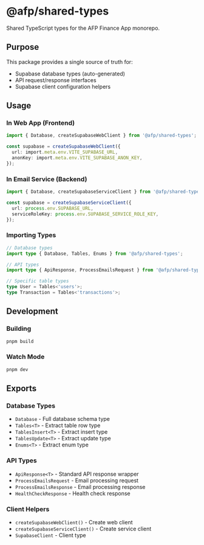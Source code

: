 # @afp/shared-types

Shared TypeScript types for the AFP Finance App monorepo.

## Purpose

This package provides a single source of truth for:

- Supabase database types (auto-generated)
- API request/response interfaces
- Supabase client configuration helpers

## Usage

### In Web App (Frontend)

```typescript
import { Database, createSupabaseWebClient } from '@afp/shared-types';

const supabase = createSupabaseWebClient({
  url: import.meta.env.VITE_SUPABASE_URL,
  anonKey: import.meta.env.VITE_SUPABASE_ANON_KEY,
});
```

### In Email Service (Backend)

```typescript
import { Database, createSupabaseServiceClient } from '@afp/shared-types';

const supabase = createSupabaseServiceClient({
  url: process.env.SUPABASE_URL,
  serviceRoleKey: process.env.SUPABASE_SERVICE_ROLE_KEY,
});
```

### Importing Types

```typescript
// Database types
import type { Database, Tables, Enums } from '@afp/shared-types';

// API types
import type { ApiResponse, ProcessEmailsRequest } from '@afp/shared-types';

// Specific table types
type User = Tables<'users'>;
type Transaction = Tables<'transactions'>;
```

## Development

### Building

```bash
pnpm build
```

### Watch Mode

```bash
pnpm dev
```

## Exports

### Database Types

- `Database` - Full database schema type
- `Tables<T>` - Extract table row type
- `TablesInsert<T>` - Extract insert type
- `TablesUpdate<T>` - Extract update type
- `Enums<T>` - Extract enum type

### API Types

- `ApiResponse<T>` - Standard API response wrapper
- `ProcessEmailsRequest` - Email processing request
- `ProcessEmailsResponse` - Email processing response
- `HealthCheckResponse` - Health check response

### Client Helpers

- `createSupabaseWebClient()` - Create web client
- `createSupabaseServiceClient()` - Create service client
- `SupabaseClient` - Client type
